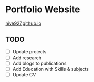 # Portfolio Website

[nive927.github.io](https://nive927.github.io)

## TODO

- [ ] Update projects
- [ ] Add research
- [ ] Add blogs to publications
- [ ] Add Education with Skills & subjects
- [ ] Update CV
